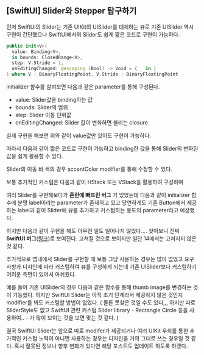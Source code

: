 ## [SwiftUI] Slider와 Stepper 탐구하기

먼저 SwiftUI의 Slider는 기존 UIKit의 UISlider를 대체하는 뷰로 기존 UISlider 역시 구현이 간단했으나 SwiftUI에서의 Slider도 쉽게 짧은 코드로 구현이 가능하다.

```swift
public init<V>(
  value: Binding<V>,
  in bounds: ClosedRange<V>,
  step: V.Stride = 1,
  onEditingChanged: @escaping (Bool) -> Void = { _ in }
) where V : BinaryFloatingPoint, V.Stride : BinaryFloatingPoint
```

initializer 함수를 살펴보면 다음과 같은 parameter를 통해 구성된다.

-  value: Slider값을 binding하는 값
-  bounds: Slider의 범위
-  step: Slider 이동 단위값
-  onEditingChanged: Slider 값이 변화하면 불리는 closure

실제 구현을 해보면 위와 같이 value값만 있어도 구현이 가능하다. 

따라서 다음과 같이 짧은 코드로 구현이 가능하고 binding한 값을 통해 Slider의 변화된 값을 쉽게 활용할 수 있다. 

Slider의 이동 바 색의 경우 accentColor modifier를 통해 수정할 수 있다.

보통 추가적인 커스텀은 다음과 같이 HStack 또는 VStack을 활용하여 구성하며

여러 Slider를 구현해보다가 **혼란에 빠뜨린 버그** 가 있었는데 다음과 같이 initializer 함수에 분명 label이라는 parameter가 존재하고 있고 당연하게도 기존 Button에서 제공하는 label과 같이 Slider에 뷰를 추가하고 커스텀하는 용도의 parameter라고 예상했다.

하지만 다음과 같이 구현을 해도 아무런 일도 일어나지 않았다.... 찾아보니 진짜 **SwiftUI 버그**([링크]())로 보여진다. 고쳐질 것으로 보이지만 일단 14에서는 고쳐지지 않은 것 같다.

추가적으로 앱내에서 Slider를 구현할 때 보통 그냥 사용하는 경우는 많이 없었고 요구사항과 디자인에 따라 커스텀하여 뷰를 구성하게 되는데 기존 UISlider보다 커스텀하기 어려운 측면이 있어서 아쉬웠다.

예를 들어 기존  UISlider의 경우 다음과 같은 함수를 통해 thumb image를 변경하는 것이 가능했다. 하지만 SwiftUI Slider는 아직 초기 단계라서 제공하지 않은 것인지 modifier를 봐도 커스텀할 방법이 없었다. ( 물론 못찾은 것일 수도 있다,,, 하지만 따로 SliderStyle도 없고 SwiftUI 관련 커스텀 Slider library - Rectangle Circle 등을 사용하여.. - 가 많이 보이는 것을 보면 맞는 것 같다. )

결국 SwiftUI Slider는 앞으로 따로 modifer가 제공되거나 여러 UIKit 우회를 통한 추가적인 커스텀 노력이 아니면 사용하는 경우는 디자인을 거의 그대로 쓰는 경우일 것 같다. 혹시 잘못된 정보나 향후 변화가 있다면 해당 포스트도 업데이트 하도록 하겠다.